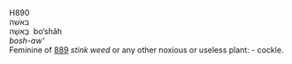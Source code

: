 <body>
  <p>H890<br>  בּאשׁה  <br> בָּאשָׁה  ‎  bo‘shâh  <br><i>bosh-aw‘ </i><br>Feminine of <a href="h0889.htm">889</a>  <i>stink</i> <i>weed</i> or any other noxious or useless plant: - cockle.<br></p>
 </body>